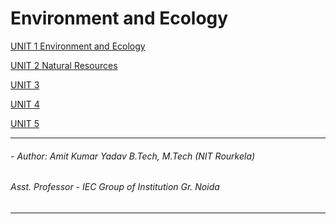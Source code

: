 # Environment and Ecology 

[UNIT 1 Environment and Ecology](https://github.com/princekunal101/academic-section/tree/main/Studies/Environment%20and%20Echology/UNIT%201)

[UNIT 2 Natural Resources](https://github.com/princekunal101/academic-section/tree/main/Studies/Environment%20and%20Echology/UNIT%202)

[UNIT 3 ]()

[UNIT 4]()

[UNIT 5]()

---
###### - Author: Amit Kumar Yadav B.Tech, M.Tech (NIT Rourkela)

###### Asst. Professor - IEC Group of Institution Gr. Noida
---